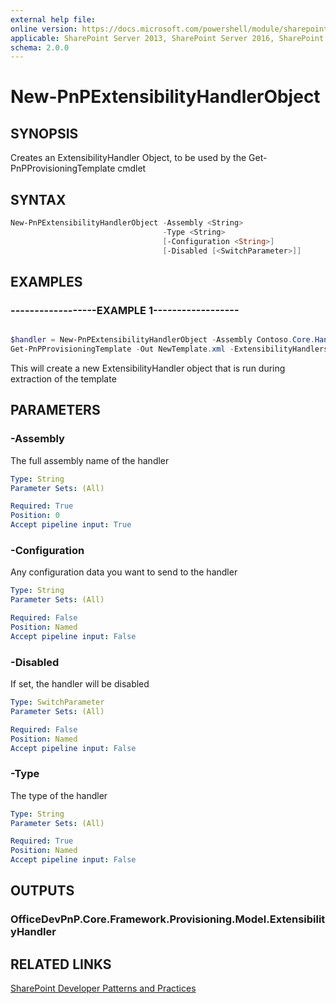 ```yaml
---
external help file:
online version: https://docs.microsoft.com/powershell/module/sharepoint-pnp/new-pnpextensibilityhandlerobject
applicable: SharePoint Server 2013, SharePoint Server 2016, SharePoint Server 2019, SharePoint Online
schema: 2.0.0
---
```

# New-PnPExtensibilityHandlerObject

## SYNOPSIS
Creates an ExtensibilityHandler Object, to be used by the Get-PnPProvisioningTemplate cmdlet

## SYNTAX 

```powershell
New-PnPExtensibilityHandlerObject -Assembly <String>
                                  -Type <String>
                                  [-Configuration <String>]
                                  [-Disabled [<SwitchParameter>]]
```

## EXAMPLES

### ------------------EXAMPLE 1------------------
```powershell

$handler = New-PnPExtensibilityHandlerObject -Assembly Contoso.Core.Handlers -Type Contoso.Core.Handlers.MyExtensibilityHandler
Get-PnPProvisioningTemplate -Out NewTemplate.xml -ExtensibilityHandlers $handler
```

This will create a new ExtensibilityHandler object that is run during extraction of the template

## PARAMETERS

### -Assembly
The full assembly name of the handler

```yaml
Type: String
Parameter Sets: (All)

Required: True
Position: 0
Accept pipeline input: True
```

### -Configuration
Any configuration data you want to send to the handler

```yaml
Type: String
Parameter Sets: (All)

Required: False
Position: Named
Accept pipeline input: False
```

### -Disabled
If set, the handler will be disabled

```yaml
Type: SwitchParameter
Parameter Sets: (All)

Required: False
Position: Named
Accept pipeline input: False
```

### -Type
The type of the handler

```yaml
Type: String
Parameter Sets: (All)

Required: True
Position: Named
Accept pipeline input: False
```

## OUTPUTS

### OfficeDevPnP.Core.Framework.Provisioning.Model.ExtensibilityHandler

## RELATED LINKS

[SharePoint Developer Patterns and Practices](https://aka.ms/sppnp)